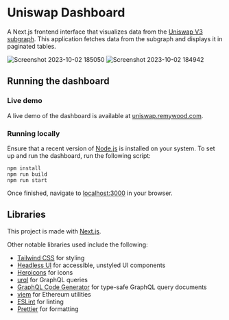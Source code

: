 # Uniswap Dashboard

A Next.js frontend interface that visualizes data from the [Uniswap V3 subgraph](https://github.com/Uniswap/v3-subgraph). This application fetches data from the subgraph and displays it in paginated tables.

![Screenshot 2023-10-02 185050](https://github.com/nextremy/uniswap-dashboard/assets/99709675/24caa728-4119-4286-9583-67c39a838245)
![Screenshot 2023-10-02 184942](https://github.com/nextremy/uniswap-dashboard/assets/99709675/325b770b-7e02-4133-bb48-985685d3ede9)

## Running the dashboard

### Live demo

A live demo of the dashboard is available at [uniswap.remywood.com](https://uniswap.remywood.com/).

### Running locally

Ensure that a recent version of [Node.js](https://nodejs.org/en) is installed on your system. To set up and run the dashboard, run the following script:
```
npm install
npm run build
npm run start
```

Once finished, navigate to [localhost:3000](http://localhost:3000) in your browser.

## Libraries

This project is made with [Next.js](https://nextjs.org/).

Other notable libraries used include the following:
- [Tailwind CSS](https://tailwindcss.com/) for styling
- [Headless UI](https://headlessui.com/) for accessible, unstyled UI components
- [Heroicons](https://heroicons.com/) for icons
- [urql](https://formidable.com/open-source/urql/) for GraphQL queries
- [GraphQL Code Generator](https://the-guild.dev/graphql/codegen) for type-safe GraphQL query documents
- [viem](https://viem.sh/) for Ethereum utilities
- [ESLint](https://eslint.org/) for linting
- [Prettier](https://prettier.io/) for formatting
